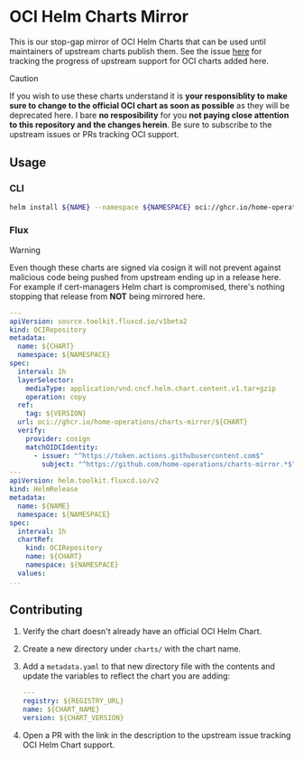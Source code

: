 # OCI Helm Charts Mirror

This is our stop-gap mirror of OCI Helm Charts that can be used until maintainers of upstream charts publish them. See the issue [here](https://github.com/home-operations/charts-mirror/issues/8) for tracking the progress of upstream support for OCI charts added here.

> [!CAUTION]
> If you wish to use these charts understand it is **your responsiblity to make sure to change to the official OCI chart as soon as possible** as they will be deprecated here. I bare **no resposibility** for you **not paying close attention to this repository and the changes herein**. Be sure to subscribe to the upstream issues or PRs tracking OCI support.

## Usage

### CLI

```sh
helm install ${NAME} --namespace ${NAMESPACE} oci://ghcr.io/home-operations/charts-mirror/${CHART} --version ${VERSION}
```

### Flux

> [!WARNING]
> Even though these charts are signed via cosign it will not prevent against malicious code being pushed from upstream ending up in a release here. For example if cert-managers Helm chart is compromised, there's nothing stopping that release from **NOT** being mirrored here.

```yaml
---
apiVersion: source.toolkit.fluxcd.io/v1beta2
kind: OCIRepository
metadata:
  name: ${CHART}
  namespace: ${NAMESPACE}
spec:
  interval: 1h
  layerSelector:
    mediaType: application/vnd.cncf.helm.chart.content.v1.tar+gzip
    operation: copy
  ref:
    tag: ${VERSION}
  url: oci://ghcr.io/home-operations/charts-mirror/${CHART}
  verify:
    provider: cosign
    matchOIDCIdentity:
      - issuer: "^https://token.actions.githubusercontent.com$"
        subject: "^https://github.com/home-operations/charts-mirror.*$"
---
apiVersion: helm.toolkit.fluxcd.io/v2
kind: HelmRelease
metadata:
  name: ${NAME}
  namespace: ${NAMESPACE}
spec:
  interval: 1h
  chartRef:
    kind: OCIRepository
    name: ${CHART}
    namespace: ${NAMESPACE}
  values:
...
```

## Contributing

1. Verify the chart doesn't already have an official OCI Helm Chart.
2. Create a new directory under `charts/` with the chart name.
3. Add a `metadata.yaml` to that new directory file with the contents and update the variables to reflect the chart you are adding:

    ```yaml
    ---
    registry: ${REGISTRY_URL}
    name: ${CHART_NAME}
    version: ${CHART_VERSION}
    ```

4. Open a PR with the link in the description to the upstream issue tracking OCI Helm Chart support.
